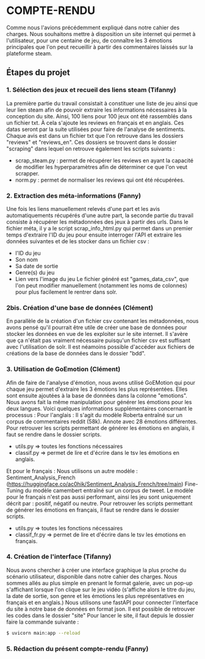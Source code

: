# COMPTE-RENDU 

Comme nous l'avions précédemment expliqué dans notre cahier des charges. Nous souhaitons mettre à disposition un site internet qui permet à l'utilisateur, pour une centaine de jeu, de connaître les 3 émotions principales que l'on peut recueillir à partir des commentaires laissés sur la plateforme steam. 

## Étapes du projet 

### 1. Séléction des jeux et recueil des liens steam (Tifanny) 
La première partie du travail consistait à constituer une liste de jeu ainsi que leur lien steam afin de pouvoir extraire les informations nécessaires à la conception du site. 
Ainsi, 100 liens pour 100 jeux ont été rassemblés dans un fichier txt. À cela s'ajoute les reviews en français et en anglais. Ces datas seront par la suite utilisées pour faire de l'analyse de sentiments. Chaque avis est dans un fichier txt que l'on retrouve dans les dossiers "reviews" et "reviews_en". 
Ces dossiers se trouvent dans le dossier "scraping" dans lequel on retrouve également les scripts suivants : 
- scrap_steam.py : permet de récupérer les reviews en ayant la capacité de modifier les hyperparamètres afin de déterminer ce que l'on veut scrapper. 
- norm.py : permet de normaliser les reviews qui ont été récupérées. 

### 2. Extraction des méta-informations (Fanny) 

Une fois les liens manuellement relevés d'une part et les avis automatiquements récupérés d'une autre part, la seconde partie du travail consiste à récupérer les métadonnées des jeux à partir des urls. 
Dans le fichier méta, il y a le script scrap_info_html.py qui permet dans un premier temps d'extraire l'ID du jeu pour ensuite interroger l'API et extraire les données suivantes et de les stocker dans un fichier csv : 
- l'ID du jeu 
- Son nom 
- Sa date de sortie 
- Genre(s) du jeu 
- Lien vers l'image du jeu
Le fichier généré est "games_data_csv", que l'on peut modifier manuellement (notamment les noms de colonnes) pour plus facilement le rentrer dans solr. 

### 2bis. Création d'une base de données (Clément) 

En parallèle de la création d'un fichier csv contenant les métadonnées, nous avons pensé qu'il pourrait être utile de créer une base de données pour stocker les données en vue de les exploiter sur le site internet.
Il s'avère que ça n'était pas vraiment nécessaire puisqu'un fichier csv est suffisant avec l'utilisation de solr. 
Il est néamoins possible d'accéder aux fichiers de créations de la base de données dans le dossier "bdd". 

### 3. Utilisation de GoEmotion (Clément) 

Afin de faire de l'analyse d'émotion, nous avons utilisé GoEMotion qui pour chaque jeu permet d'extraire les 3 émotions les plus représentées. Elles sont ensuite ajoutées à la base de données dans la colonne "emotions". 
Nous avons fait la même manipulation pour générer les émotions pour les deux langues. 
Voici quelques informations supplémentaires concernant le processus : 
Pour l'anglais : Il s'agit du modèle Roberta entraîné sur un corpus de commentaires reddit (58k). Annote avec 28 émotions différentes.
Pour retrouver les scripts permettant de générer les émotions en anglais, il faut se rendre dans le dossier scripts. 
- utils.py => toutes les fonctions nécessaires
- classif.py => permet de lire et d'écrire dans le tsv les émotions en anglais. 

Et pour le français : 
Nous utilisons un autre modèle : Sentiment_Analysis_French (https://huggingface.co/ac0hik/Sentiment_Analysis_French/tree/main)
Fine-Tuning du modèle camembert entraîné sur un corpus de tweet. 
Le modèle pour le français n'est pas aussi performant, ainsi les jeu sont uniquement décrit par : positif, négatif ou neutre. 
Pour retrouver les scripts permettant de générer les émotions en français, il faut se rendre dans le dossier scripts. 
- utils.py => toutes les fonctions nécessaires
- classif_fr.py => permet de lire et d'écrire dans le tsv les émotions en français.


### 4. Création de l'interface (Tifanny) 

Nous avons chercher à créer une interface graphique la plus proche du scénario utilisateur, disponible dans notre cahier des charges. 
Nous sommes allés au plus simple en prenant le format galerie, avec un pop-up s'affichant lorsque l'on clique sur le jeu vidéo (s'affiche alors le titre du jeu, la date de sortie, son genre et les émotions les plus représentatives en français et en anglais.) 
Nous utilisons une fastAPI pour connecter l'interface du site à notre base de données en format json. 
Il est possible de retrouver les codes dans le dossier "site" 
Pour lancer le site, il faut depuis le dossier faire la commande suivante : 
``` bash 
$ uvicorn main:app --reload
```

### 5. Rédaction du présent compte-rendu (Fanny) 



